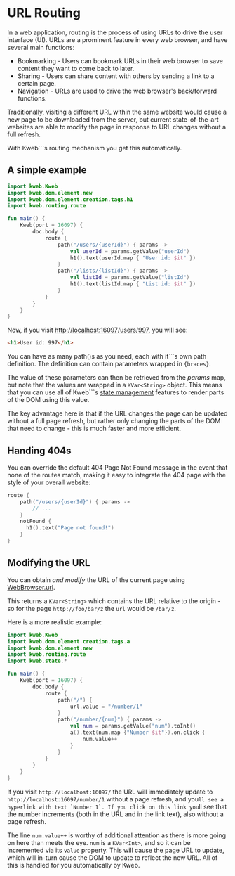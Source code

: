 # URL Routing

In a web application, routing is the process of using URLs to drive the
user interface (UI). URLs are a prominent feature in every web browser,
and have several main functions:

-   Bookmarking - Users can bookmark URLs in their web browser to save
    content they want to come back to later.
-   Sharing - Users can share content with others by sending a link to a
    certain page.
-   Navigation - URLs are used to drive the web browser's back/forward
    functions.

Traditionally, visiting a different URL within the same website would
cause a new page to be downloaded from the server, but current
state-of-the-art websites are able to modify the page in response to URL
changes without a full refresh.

With Kweb```s routing mechanism you get this automatically.

## A simple example

```kotlin
import kweb.Kweb
import kweb.dom.element.new
import kweb.dom.element.creation.tags.h1
import kweb.routing.route

fun main() {
    Kweb(port = 16097) {
        doc.body {
            route {
                path("/users/{userId}") { params ->
                    val userId = params.getValue("userId")
                    h1().text(userId.map { "User id: $it" })
                }
                path("/lists/{listId}") { params ->
                    val listId = params.getValue("listId")
                    h1().text(listId.map { "List id: $it" })
                }
            }
        }
    }
}
```

Now, if you visit <http://localhost:16097/users/997>, you will see:

```html
<h1>User id: 997</h1>
```

You can have as many path()s as you need, each with it```s own path
definition. The definition can contain parameters wrapped in `{braces}`.

The value of these parameters can then be retrieved from the *params*
map, but note that the values are wrapped in a `KVar<String>` object.
This means that you can use all of Kweb```s [state
management](https://docs.kweb.io/en/latest/state.html) features to
render parts of the DOM using this value.

The key advantage here is that if the URL changes the page can be
updated without a full page refresh, but rather only changing the parts
of the DOM that need to change - this is much faster and more efficient.

## Handing 404s

You can override the default 404 Page Not Found message in the event
that none of the routes match, making it easy to integrate the 404 page
with the style of your overall website:

```kotlin
route {
    path("/users/{userId}") { params ->
        // ...
    }
    notFound {
      h1().text("Page not found!")
    }
}
```

## Modifying the URL

You can obtain *and modify* the URL of the current page using
[WebBrowser.url](https://github.com/kwebio/kweb-core/blob/master/src/main/kotlin/kweb/WebBrowser.kt#L98).

This returns a `KVar<String>` which contains the URL relative to the
origin - so for the page `http://foo/bar/z` the `url` would be `/bar/z`.

Here is a more realistic example:

```kotlin
import kweb.Kweb
import kweb.dom.element.creation.tags.a
import kweb.dom.element.new
import kweb.routing.route
import kweb.state.*

fun main() {
    Kweb(port = 16097) {
        doc.body {
            route {
                path("/") {
                    url.value = "/number/1"
                }
                path("/number/{num}") { params ->
                    val num = params.getValue("num").toInt()
                    a().text(num.map {"Number $it"}).on.click {
                        num.value++
                    }
                }
            }
        }
    }
}
```

If you visit `http://localhost:16097/` the URL will immediately update
to `http://localhost:16097/number/1` without a page refresh, and you```ll
see a hyperlink with text `Number 1`. If you click on this link you```ll
see that the number increments (both in the URL and in the link text),
also without a page refresh.

The line `num.value++` is worthy of additional attention as there is
more going on here than meets the eye. `num` is a `KVar<Int>`, and so it
can be incremented via its `value` property. This will cause the page
URL to update, which will in-turn cause the DOM to update to reflect the
new URL. All of this is handled for you automatically by Kweb.
